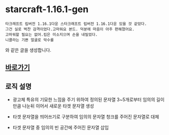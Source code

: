 # starcraft-1.16.1-gen

```
타크래프트 립버전 1.16.1다운 스타크래프트 립버전 1.16.1다운 있을 것 같았다.
그건 실로 벅찬 감격이었다.고마워요 본드. 덕분에 마음이 아주 편해졌어요.
고마워할 필요는 없어.킴은 미소지으며 손을 내밀었다. 
니콜라는 기쁜 얼굴로 악수를
```
와 같은 글을 생성합니다.

## [바로가기](https://drowsy-probius.github.io/starcraft)


## 로직 설명

- 광고체 특유의 기묘한 느낌을 주기 위하여 정의된 문자열 3~5개로부터 
임의의 길이만큼 나눈뒤 이어서 새로운 타겟 문자열 생성

- 타겟 문자열을 띄어쓰기로 구분하여 임의의 문자열 청크를 주어진 문자열로 대체

- 타겟 문자열 중 임의의 빈 공간에 주어진 문자열 삽입
